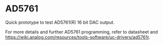 # AD5761

Quick prototype to test AD5761(R) 16 bit DAC output.

For more details and further AD5761 programming, refer to datasheet and https://wiki.analog.com/resources/tools-software/uc-drivers/ad5761r.
